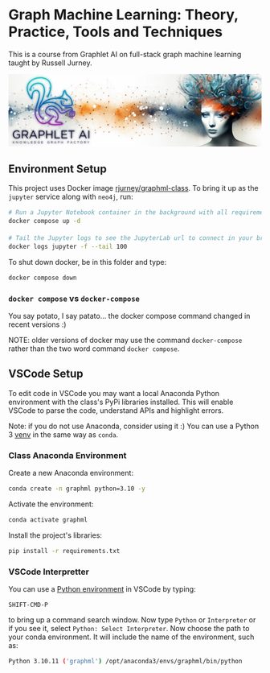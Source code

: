 # Graph Machine Learning: Theory, Practice, Tools and Techniques

This is a course from Graphlet AI on full-stack graph machine learning taught by Russell Jurney.

<center><img src="images/Graphlet-AI-Banner-with-Hypergraph-and-Womans-Head.jpg" /></center>

## Environment Setup

This project uses Docker image [rjurney/graphml-class](https://hub.docker.com/repository/docker/rjurney/graphml-class/general). To bring it up as the `jupyter` service along with `neo4j`, run:

```bash
# Run a Jupyter Notebook container in the background with all requirements.txt installed
docker compose up -d

# Tail the Jupyter logs to see the JupyterLab url to connect in your browser
docker logs jupyter -f --tail 100
```

To shut down docker, be in this folder and type:

```bash
docker compose down
```

### `docker compose` vs `docker-compose`

You say potato, I say patato... the docker compose command changed in recent versions :)

NOTE: older versions of docker may use the command `docker-compose` rather than the two word command `docker compose`.

## VSCode Setup

To edit code in VSCode you may want a local Anaconda Python environment with the class's PyPi libraries installed. 
This will enable VSCode to parse the code, understand APIs and highlight errors.

Note: if you do not use Anaconda, consider using it :) You can use a Python 3 [venv](https://docs.python.org/3/library/venv.html) in the same way as `conda`.

### Class Anaconda Environment

Create a new Anaconda environment:

```bash
conda create -n graphml python=3.10 -y
```

Activate the environment:

```bash
conda activate graphml
```

Install the project's libraries:

```bash
pip install -r requirements.txt
```

### VSCode Interpretter

You can use a [Python environment](https://code.visualstudio.com/docs/python/environments) in VSCode by typing:

```
SHIFT-CMD-P
```

to bring up a command search window. Now type `Python` or `Interpreter` or if you see it, select `Python: Select Interpreter`. Now choose the path to your conda environment. It will include the name of the environment, such as:

```bash
Python 3.10.11 ('graphml') /opt/anaconda3/envs/graphml/bin/python
```
